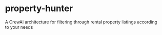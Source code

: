 # property-hunter
A CrewAI architecture for filtering through rental property listings according to your needs
